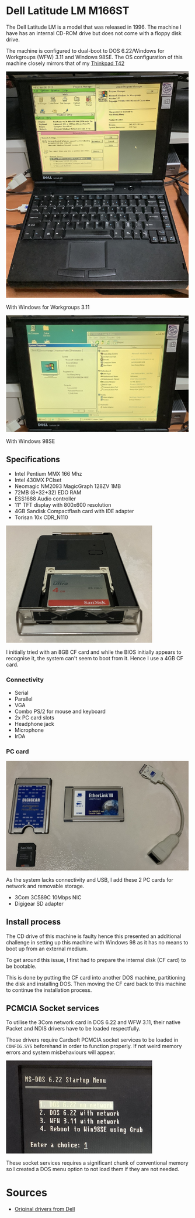 # Dell Latitude LM M166ST

The Dell Latitude LM is a model that was released in 1996. The machine I have has an internal CD-ROM drive but does not come with a floppy disk drive.

The machine is configured to dual-boot to DOS 6.22/Windows for Workgroups (WFW) 3.11 and Windows 98SE. The OS configuration of this machine closely mirrors that of my [Thinkpad T42](../thinkpad-t42)

<img src="photos/lm-wfw.jpg" width="500">

With Windows for Workgroups 3.11

<img src="photos/lm-win98.jpg" width="500">

With Windows 98SE

## Specifications

* Intel Pentium MMX 166 Mhz
* Intel 430MX PCIset
* Neomagic NM2093 MagicGraph 128ZV 1MB
* 72MB (8+32+32) EDO RAM
* ESS1688 Audio controller
* 11" TFT display with 800x600 resolution
* 4GB Sandisk Compactflash card with IDE adapter
* Torisan 10x CDR_N110

<img src="photos/lm-cf-adapter-top.jpg" width="400">

I initially tried with an 8GB CF card and while the BIOS initially appears to recognise it, the system can't seem to boot from it. Hence I use a 4GB CF card. 

### Connectivity

* Serial
* Parallel
* VGA
* Combo PS/2 for mouse and keyboard
* 2x PC card slots
* Headphone jack
* Microphone
* IrDA

### PC card

<img src="photos/lm-pc-cards.jpg" width="500">

As the system lacks connectivity and USB, I add these 2 PC cards for network and removable storage.

* 3Com 3C589C 10Mbps NIC
* Digigear SD adapter

## Install process

The CD drive of this machine is faulty hence this presented an additional challenge in setting up this machine with Windows 98 as it has no means to boot up from an external medium.

To get around this issue, I first had to prepare the internal disk (CF card) to be bootable.

This is done by putting the CF card into another DOS machine, partitioning the disk and installing DOS. Then moving the CF card back to this machine to continue the installation process.

## PCMCIA Socket services

To utilise the 3Com network card in DOS 6.22 and WFW 3.11, their native Packet and NDIS drivers have to be loaded respectfully.

Those drivers require Cardsoft PCMCIA socket services to be loaded in `CONFIG.SYS` beforehand in order to function properly. If not weird memory errors and system misbehaviours will appear.

<img src="photos/lm-dos-menu.jpg" width="400">

These socket services requires a significant chunk of conventional memory so I created a DOS menu option to not load them if they are not needed.

# Sources

* [Original drivers from Dell](https://www.dell.com/support/home/en-sg/product-support/product/latitude-lm/drivers)
